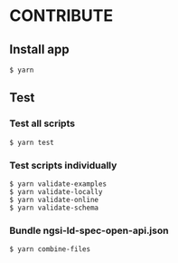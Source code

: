 # CONTRIBUTE

## Install app
```
$ yarn
```

## Test

### Test all scripts
```
$ yarn test
```

### Test scripts individually
```
$ yarn validate-examples
$ yarn validate-locally
$ yarn validate-online
$ yarn validate-schema
```

### Bundle ngsi-ld-spec-open-api.json
```
$ yarn combine-files
```
